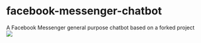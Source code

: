# facebook-messenger-chatbot
A Facebook Messenger general purpose chatbot based on a forked project
<img src="https://cloud.githubusercontent.com/assets/18606197/21282470/1dee99ae-c3aa-11e6-9309-33be98583f9d.png"   />
